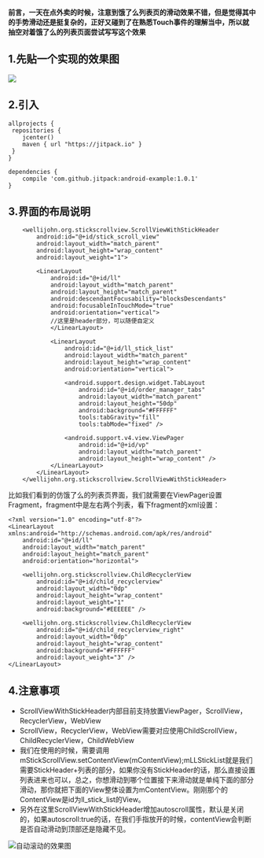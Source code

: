 **前言，一天在点外卖的时候，注意到饿了么列表页的滑动效果不错，但是觉得其中的手势滑动还是挺复杂的，正好又碰到了在熟悉Touch事件的理解当中，所以就抽空对着饿了么的列表页面尝试写写这个效果**

## 1.先贴一个实现的效果图
![](https://user-gold-cdn.xitu.io/2018/1/17/161024c1b081e3b6?w=283&h=500&f=gif&s=1838673)

## 2.引入
```
allprojects {
 repositories {
    jcenter()
    maven { url "https://jitpack.io" }
 }
}

dependencies {
    compile 'com.github.jitpack:android-example:1.0.1'
}
```

## 3.界面的布局说明
```
    <wellijohn.org.stickscrollview.ScrollViewWithStickHeader
        android:id="@+id/stick_scroll_view"
        android:layout_width="match_parent"
        android:layout_height="wrap_content"
        android:layout_weight="1">

        <LinearLayout
            android:id="@+id/ll"
            android:layout_width="match_parent"
            android:layout_height="match_parent"
            android:descendantFocusability="blocksDescendants"
            android:focusableInTouchMode="true"
            android:orientation="vertical">
            //这里是header部分，可以随便自定义
            </LinearLayout>

            <LinearLayout
                android:id="@+id/ll_stick_list"
                android:layout_width="match_parent"
                android:layout_height="wrap_content"
                android:orientation="vertical">

                <android.support.design.widget.TabLayout
                    android:id="@+id/order_manager_tabs"
                    android:layout_width="match_parent"
                    android:layout_height="50dp"
                    android:background="#FFFFFF"
                    tools:tabGravity="fill"
                    tools:tabMode="fixed" />

                <android.support.v4.view.ViewPager
                    android:id="@+id/vp"
                    android:layout_width="match_parent"
                    android:layout_height="wrap_content" />
            </LinearLayout>
        </LinearLayout>
    </wellijohn.org.stickscrollview.ScrollViewWithStickHeader>
```
比如我们看到的仿饿了么的列表页界面，我们就需要在ViewPager设置Fragment，fragment中是左右两个列表，看下fragment的xml设置：
```
<?xml version="1.0" encoding="utf-8"?>
<LinearLayout xmlns:android="http://schemas.android.com/apk/res/android"
    android:id="@+id/ll"
    android:layout_width="match_parent"
    android:layout_height="match_parent"
    android:orientation="horizontal">

    <wellijohn.org.stickscrollview.ChildRecyclerView
        android:id="@+id/child_recyclerview"
        android:layout_width="0dp"
        android:layout_height="wrap_content"
        android:layout_weight="1"
        android:background="#EEEEEE" />

    <wellijohn.org.stickscrollview.ChildRecyclerView
        android:id="@+id/child_recyclerview_right"
        android:layout_width="0dp"
        android:layout_height="wrap_content"
        android:background="#FFFFFF"
        android:layout_weight="3" />
</LinearLayout>
```

## 4.注意事项
* ScrollViewWithStickHeader内部目前支持放置ViewPager，ScrollView，RecyclerView，WebView
* ScrollView，RecyclerView，WebView需要对应使用ChildScrollView，ChildRecyclerView，ChildWebView
* 我们在使用的时候，需要调用mStickScrollView.setContentView(mContentView);mLLStickList就是我们需要StickHeader+列表的部分，如果你没有StickHeader的话，那么直接设置列表进来也可以，总之，你想滑动到哪个位置接下来滑动就是单纯下面的部分滑动，那你就把下面的View整体设置为mContentView。刚刚那个的ContentView是id为ll_stick_list的View。
* 另外在这里ScrollViewWithStickHeader增加autoscroll属性，默认是关闭的，如果autoscroll:true的话，在我们手指放开的时候，contentView会判断是否自动滑动到顶部还是隐藏不见。

![自动滚动的效果图](https://user-gold-cdn.xitu.io/2017/12/4/1601f8930ef2b754?w=282&h=500&f=gif&s=2224891)

